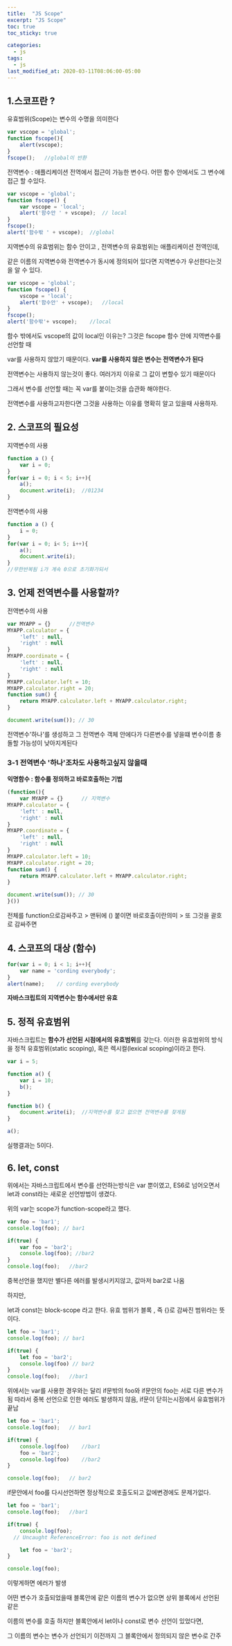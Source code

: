 ```yaml
---
title:  "JS Scope"
excerpt: "JS Scope"
toc: true
toc_sticky: true

categories:
  - js
tags:
  - js
last_modified_at: 2020-03-11T08:06:00-05:00
---
```


## 1.스코프란 ?

유효범위(Scope)는 변수의 수명을 의미한다

```js
var vscope = 'global';
function fscope(){
    alert(vscope);
}
fscope();   //global이 반환
```

전역변수 : 애플리케이션 전역에서 접근이 가능한 변수다. 어떤 함수 안에서도 그 변수에 접근 할 수있다.

```js
var vscope = 'global';
function fscope() {
    var vscope = 'local';
    alert('함수안 ' + vscope);  // local
}
fscope();
alert('함수밖 ' + vscope);  //global

```

지역변수의 유효범위는 함수 안이고 , 전역변수의 유효범위는 애플리케이션 전역인데,

같은 이름의 지역변수와 전역변수가 동시에 정의되어 있다면 지역변수가 우선한다는것을 알 수 있다.

```js
var vscope = 'global';
function fscope() {
    vscope = 'local';
    alert('함수안' + vscope);   //local
}
fscope();
alert('함수밖'+ vscope);    //local
```

함수 밖에서도 vscope의 값이 local인 이유는? 그것은 fscope 함수 안에 지역변수를 선언할 때

var를 사용하지 않았기 때문이다. **var를 사용하지 않은 변수는 전역변수가 된다**

전역변수는 사용하지 않는것이 좋다. 여러가지 이유로 그 값이 변할수 있기 때문이다

그래서 변수를 선언할 때는 꼭 var를 붙이는것을 습관화 해야한다.

전역변수를 사용하고자한다면 그것을 사용하는 이유를 명확히 알고 있을때 사용하자.

## 2. 스코프의 필요성

지역변수의 사용

```js
function a () {
    var i = 0;
}
for(var i = 0; i < 5; i++){
    a();
    document.write(i);  //01234 
}

```

전역변수의 사용

```js
function a () {
    i = 0;
}
for(var i = 0; i< 5; i++){
    a();
    document.write(i);
}
//무한반복됨 i가 계속 0으로 초기화가되서
```

## 3. 언제 전역변수를 사용할까?

전역변수의 사용


```js
var MYAPP = {}      //전역변수 
MYAPP.calculator = {
    'left' : null,
    'right' : null  
}
MYAPP.coordinate = {
    'left' : null,
    'right' : null
}
MYAPP.calculator.left = 10;
MYAPP.calculator.right = 20;
function sum() {
    return MYAPP.calculator.left + MYAPP.calculator.right;
}

document.write(sum()); // 30
```

전역변수'하나'를 생성하고 그 전역변수 객체 안에다가 다른변수를 넣을떄 변수이름 충돌할 가능성이 낮아지게된다


### 3-1 전역변수 '하나'조차도 사용하고싶지 않을때

**익명함수 : 함수를 정의하고 바로호출하는 기법**

```js
(function(){
    var MYAPP = {}      // 지역변수
MYAPP.calculator = {
    'left' : null,
    'right' : null  
}
MYAPP.coordinate = {
    'left' : null,
    'right' : null
}
MYAPP.calculator.left = 10;
MYAPP.calculator.right = 20;
function sum() {
    return MYAPP.calculator.left + MYAPP.calculator.right;
}

document.write(sum()); // 30
}())

```
전체를 function으로감싸주고 > 맨뒤에 () 붙이면 바로호출이란의미 > 또 그것을 괄호로 감싸주면


## 4. 스코프의 대상 (함수)


```js
for(var i = 0; i < 1; i++){
    var name = 'cording everybody';
}
alert(name);    // cording everybody

```

**자바스크립트의 지역변수는 함수에서만 유효**

## 5. 정적 유효범위

자바스크립트는 **함수가 선언된 시점에서의 유효범위**를 갖는다. 
이러한 유효범위의 방식을 정적 유효범위(static scoping), 혹은 렉시컬(lexical scoping)이라고 한다. 

```js
var i = 5;

function a() {
    var i = 10;
    b();
}

function b() {
    document.write(i);  //지역변수를 찾고 없으면 전역변수를 찾게됨
}

a();    
```

실행결과는 5이다.

## 6. let, const 

위에서는 자바스크립트에서 변수를 선언하는방식은 var 뿐이였고,
ES6로 넘어오면서 let과 const라는 새로운 선언방법이 생겼다.

위의 var는 scope가 function-scope라고 했다.


```js
var foo = 'bar1';
console.log(foo); // bar1

if(true) {
    var foo = 'bar2';
    console.log(foo); //bar2
}
console.log(foo);   //bar2
```
중복선언을 했지만 별다른 에러를 발생시키지않고, 값마저 bar2로 나옴

하지만,

let과 const는 block-scope 라고 한다.
유효 범위가 블록 , 즉 {}로 감싸진 범위라는 뜻이다.

```js
let foo = 'bar1';
console.log(foo); // bar1

if(true) {
    let foo = 'bar2';
    console.log(foo) // bar2
}
console.log(foo);   //bar1
```

위에서는 var를 사용한 경우와는 달리 if문밖의 foo와 if문안의 foo는 서로 다른 변수가 됨
따라서 중복 선언으로 인한 에러도 발생하지 않음, if문이 닫히는시점에서 유효범위가 끝남


```js
let foo = 'bar1';
console.log(foo);   // bar1

if(true) {
    console.log(foo)    //bar1
    foo = 'bar2';
    console.log(foo)    //bar2
}

console.log(foo);   // bar2

```
if문안에서 foo를 다시선언하면 정상적으로 호출도되고 값에변경에도 문제가없다.

```js
let foo = 'bar1';
console.log(foo);   //bar1

if(true) {
    console.log(foo);
  // Uncaught ReferenceError: foo is not defined

    let foo = 'bar2';
}

console.log(foo);
```
이렇게하면 에러가 발생

어떤 변수가 호출되었을때 블록안에 같은 이름의 변수가 없으면 상위 블록에서 선언된 같은 

이름의 변수를 호출 하지만 블록안에서 let이나 const로 변수 선언이 있었다면,

그 이름의 변수는 변수가 선언되기 이전까지 그 블록안에서 정의되지 않은 변수로 간주


